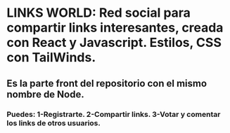 # LINKS WORLD: Red social para compartir links interesantes, creada con React y Javascript. Estilos, CSS con TailWinds.
## Es la parte front del repositorio con el mismo nombre de Node.
### Puedes: 1-Registrarte. 2-Compartir links. 3-Votar y comentar los links de otros usuarios.
